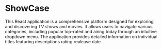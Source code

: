 # ShowCase
This React application is a comprehensive platform designed for exploring and discovering TV shows and movies. It allows users to navigate various categories, including popular top-rated and airing today through an intuitive dropdown menu. The application provides detailed information on individual titles featuring descriptions rating realease date

